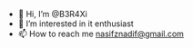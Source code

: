 - 👋 Hi, I’m @B3R4Xi
- 👀 I’m interested in it enthusiast
- 📫 How to reach me nasifznadif@gmail.com

<!---
B3R4Xi/B3R4Xi is a ✨ special ✨ repository because its `README.md` (this file) appears on your GitHub profile.
You can click the Preview link to take a look at your changes.
--->
